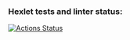 ### Hexlet tests and linter status:
[![Actions Status](https://github.com/stalxr/frontend-project-44/actions/workflows/hexlet-check.yml/badge.svg)](https://github.com/stalxr/frontend-project-44/actions)